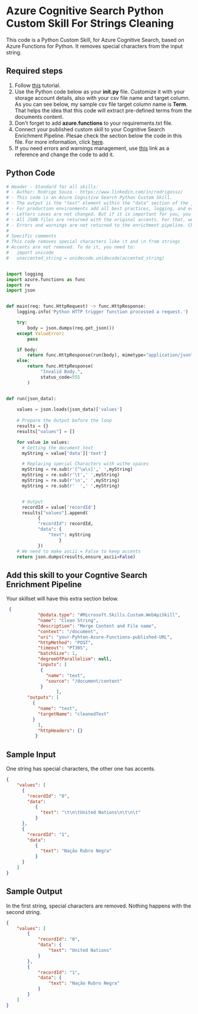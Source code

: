# Azure Cognitive Search Python Custom Skill For Strings Cleaning

This code is a Python Custom Skill, for Azure Cognitive Search, based on Azure Functions for Python. It removes special characters from the input string.

## Required steps

1. Follow [this](https://docs.microsoft.com/en-us/azure/azure-functions/functions-create-first-function-python) tutorial.
1. Use the Python code below as your **__init__.py** file. Customize it with your storage account details, also with your csv file name and target column. As you can see below, my sample csv file target column name is **Term**. That helps the idea that this code will extract pre-defined terms from the documents content.
1. Don't forget to add **azure.functions** to your requirements.txt file.
1. Connect your published custom skill to your Cognitive Search Enrichment Pipeline. Plesae check the section below the code in this file. For more information, click [here](https://docs.microsoft.com/en-us/azure/search/cognitive-search-create-custom-skill-example#connect-to-your-pipeline).
1. If you need errors and warnings management, use [this](https://docs.microsoft.com/en-us/azure/search/cognitive-search-custom-skill-interface#web-api-custom-skill-interface) link as a reference and change the code to add it.

## Python Code

```python
# Header - Standard for all skills:
# - Author: Rodrigo Souza - https://www.linkedin.com/in/rodrigossz/
# - This code is an Azure Cognitive Search Python Custom Skill.
# - The output is the "text" element within the "data" section of the json file.
# - For production environments add all best practices, logging, and error management that you need.
# - Letters cases are not changed. But if it is important for you, you can change the code as necessary.
# - All JSON files are returned with the original accents. For that, we use ensure_ascii=False.
# - Errors and warnings are not returned to the enrichment pipeline. Chage the code as you need to add this feature.
#
# Specific comments
# This code removes special characters like \t and \n from strings
# Accents are not removed. To do it, you need to:
#   import unicode
#   unaccented_string = unidecode.unidecode(accented_string)


import logging
import azure.functions as func
import re
import json


def main(req: func.HttpRequest) -> func.HttpResponse:
    logging.info('Python HTTP trigger function processed a request.')

    try:
        body = json.dumps(req.get_json())
    except ValueError:
        pass

    if body:
        return func.HttpResponse(run(body), mimetype="application/json")
    else:
        return func.HttpResponse(
             "Invalid Body.",
             status_code=555
        )


def run(json_data):
    
    values = json.loads(json_data)['values']
    
    # Prepare the Output before the loop
    results = {}
    results["values"] = []

    for value in values:
      # Getting the document text 
      myString = value['data']['text']

      # Replacing special Characters with withe spaces
      myString = re.sub(r'[^\w\s]',' ',myString)
      myString = re.sub(r'\t',' ',myString)
      myString = re.sub(r'\n',' ',myString)
      myString = re.sub(r'  ',' ',myString)


      # Output
      recordId = value['recordId']
      results["values"].append(
            {
            "recordId": recordId,
            "data": {
                "text": myString
                    }
            })
    # We need to make ascii = False to keep accents               
    return json.dumps(results,ensure_ascii=False)
```
## Add this skill to your Cogntive Search Enrichment Pipeline

Your skillset will have this extra section below.

```json
 {
            "@odata.type": "#Microsoft.Skills.Custom.WebApiSkill",
            "name": "Clean String",
            "description": "Merge Content and File name",
            "context": "/document",
            "uri": "your-Pyhton-Azure-Functions-published-URL",
            "httpMethod": "POST",
            "timeout": "PT30S",
            "batchSize": 1,
            "degreeOfParallelism": null,
            "inputs": [
             {
               "name": "text",
               "source": "/document/content"
             }
                   ],
        "outputs": [
          {
            "name": "text",
            "targetName": "cleanedText"
          }
            ],
            "httpHeaders": {}
           }
```

## Sample Input

One string has special characters, the other one has accents.

```json
{
    "values": [
      {
        "recordId": "0",
        "data":
           {
             "text": "\t\n\tUnited Nations\n\t\n\t"
           }
      },
      {
        "recordId": "1",
        "data":
           {
             "text": "Nação Rubro Negra"
           }
      }
    ]
}
```

## Sample Output

In the first string, special characters are removed. Nothing happens with the second string.

```json
{
    "values": [
        {
            "recordId": "0",
            "data": {
                "text": "United Nations"
            }
        },
        {
            "recordId": "1",
            "data": {
                "text": "Nação Rubro Negra"
            }
        }
    ]
}
```

